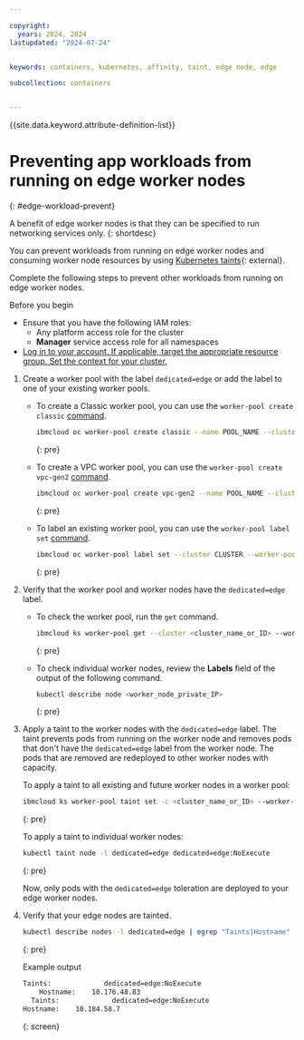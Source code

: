 ```yaml
---

copyright: 
  years: 2024, 2024
lastupdated: "2024-07-24"


keywords: containers, kubernetes, affinity, taint, edge node, edge

subcollection: containers


---
```


{{site.data.keyword.attribute-definition-list}}



# Preventing app workloads from running on edge worker nodes
{: #edge-workload-prevent}

A benefit of edge worker nodes is that they can be specified to run networking services only.
{: shortdesc}

You can prevent workloads from running on edge worker nodes and consuming worker node resources by using [Kubernetes taints](https://kubernetes.io/docs/concepts/scheduling-eviction/taint-and-toleration/){: external}.

Complete the following steps to prevent other workloads from running on edge worker nodes.


Before you begin
* Ensure that you have the following IAM roles:
    * Any platform access role for the cluster
    * **Manager** service access role for all namespaces
* [Log in to your account. If applicable, target the appropriate resource group. Set the context for your cluster.](/docs/containers?topic=containers-access_cluster)

1. Create a worker pool with the label `dedicated=edge` or add the label to one of your existing worker pools.
    * To create a Classic worker pool, you can use the `worker-pool create classic` [command](/docs/containers?topic=containers-kubernetes-service-cli#cs_worker_pool_create).
        ```sh
        ibmcloud oc worker-pool create classic --name POOL_NAME --cluster CLUSTER --flavor FLAVOR --size-per-zone WORKERS_PER_ZONE --hardware ISOLATION --label dedicated=edge
        ```
        {: pre}

    * To create a VPC worker pool, you can use the `worker-pool create vpc-gen2` [command](/docs/containers?topic=containers-kubernetes-service-cli#cli_worker_pool_create_vpc_gen2).
        ```sh
        ibmcloud oc worker-pool create vpc-gen2 --name POOL_NAME --cluster CLUSTER --flavor FLAVOR --size-per-zone WORKERS_PER_ZONE --hardware ISOLATION --label dedicated=edge
        ```
        {: pre}

    * To label an existing worker pool, you can use the `worker-pool label set` [command](/docs/containers?topic=containers-kubernetes-service-cli#cs_worker_pool_label_set).
        ```sh
        ibmcloud oc worker-pool label set --cluster CLUSTER --worker-pool POOL --label dedicated=edge
        ```
        {: pre}

1. Verify that the worker pool and worker nodes have the `dedicated=edge` label.
    * To check the worker pool, run the `get` command.
        ```sh
        ibmcloud ks worker-pool get --cluster <cluster_name_or_ID> --worker-pool <worker_pool_name_or_ID>
        ```
        {: pre}

    * To check individual worker nodes, review the **Labels** field of the output of the following command.
        ```sh
        kubectl describe node <worker_node_private_IP>
        ```
        {: pre}


1. Apply a taint to the worker nodes with the `dedicated=edge` label. The taint prevents pods from running on the worker node and removes pods that don't have the `dedicated=edge` label from the worker node. The pods that are removed are redeployed to other worker nodes with capacity.

    To apply a taint to all existing and future worker nodes in a worker pool:
    ```sh
    ibmcloud ks worker-pool taint set -c <cluster_name_or_ID> --worker-pool <worker_pool_name_or_ID> --taint dedicated=edge:NoExecute
    ```
    {: pre}

    To apply a taint to individual worker nodes:
    ```sh
    kubectl taint node -l dedicated=edge dedicated=edge:NoExecute
    ```
    {: pre}

    Now, only pods with the `dedicated=edge` toleration are deployed to your edge worker nodes.

2. Verify that your edge nodes are tainted.
    ```sh
    kubectl describe nodes -l dedicated=edge | egrep "Taints|Hostname"
    ```
    {: pre}

    Example output

    ```sh
    Taints:             dedicated=edge:NoExecute
        Hostname:    10.176.48.83
      Taints:             dedicated=edge:NoExecute
    Hostname:    10.184.58.7
    ```
    {: screen}



